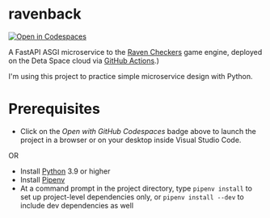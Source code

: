 # ravenback

[![Open in Codespaces](https://github.com/codespaces/badge.svg)](https://github.com/codespaces/new?hide_repo_select=true&ref=main&repo=527823637&machine=standardLinux32gb&devcontainer_path=.devcontainer%2Fdevcontainer.json&location=EastUs)

A FastAPI ASGI microservice to the [Raven Checkers](https://github.com/bcorfman/raven-checkers) game engine, deployed on the Deta Space cloud via [GitHub Actions](https://github.com/bcorfman/ravenback/blob/main/.github/workflows/test-deploy.yml).)

I'm using this project to practice simple microservice design with Python.

# Prerequisites

* Click on the *Open with GitHub Codespaces* badge above to launch the project in a browser or on your desktop inside Visual Studio Code.

OR

* Install [Python](https://www.python.org) 3.9 or higher
* Install [Pipenv](https://pipenv.pypa.io/en/latest/)
* At a command prompt in the project directory, type `pipenv install` to set up project-level dependencies only, or `pipenv install --dev` to include dev dependencies as well
